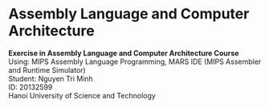 # Assembly Language and Computer Architecture
<b>Exercise in Assembly Language and Computer Architecture Course</b>
</br>
Using: MIPS Assembly Language Programming, MARS IDE (MIPS Assembler and Runtime Simulator)
</br>
Student: Nguyen Tri Minh
</br>
ID: 20132599
</br>
Hanoi University of Science and Technology
